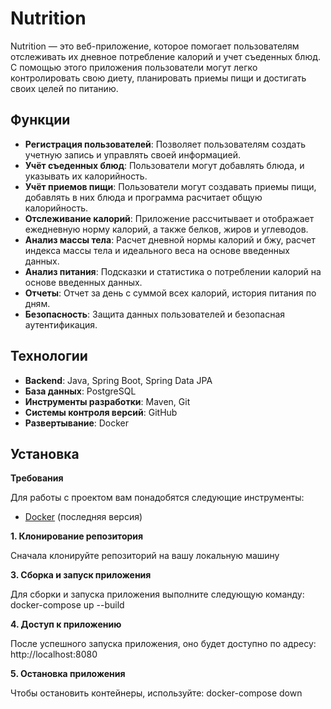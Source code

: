 # Nutrition

 Nutrition — это веб-приложение, которое помогает пользователям отслеживать их дневное потребление калорий и учет съеденных блюд. С помощью этого приложения пользователи могут легко контролировать свою диету, планировать приемы пищи и достигать своих целей по питанию.

## Функции

- **Регистрация пользователей**: Позволяет пользователям создать учетную запись и управлять своей информацией.
- **Учёт съеденных блюд**: Пользователи могут добавлять блюда, и указывать их калорийность.
- **Учёт приемов пищи**: Пользователи могут создавать приемы пищи, добавлять в них блюда и программа расчитает общую калорийность.
- **Отслеживание калорий**: Приложение рассчитывает и отображает ежедневную норму калорий, а также белков, жиров и углеводов.
- **Анализ массы тела**: Расчет дневной нормы калорий и бжу, расчет индекса массы тела и идеального веса на основе введенных данных.
- **Анализ питания**: Подсказки и статистика о потреблении калорий на основе введенных данных.
- **Отчеты**: Отчет за день с суммой всех калорий, история питания по дням.
- **Безопасность**: Защита данных пользователей и безопасная аутентификация.

## Технологии

- **Backend**: Java, Spring Boot, Spring Data JPA
- **База данных**: PostgreSQL
- **Инструменты разработки**: Maven, Git
- **Системы контроля версий**: GitHub
- **Развертывание**: Docker


## Установка

**Требования**

Для работы с проектом вам понадобятся следующие инструменты:
- [Docker](https://www.docker.com/get-started) (последняя версия)

**1. Клонирование репозитория**

Сначала клонируйте репозиторий на вашу локальную машину

**3. Сборка и запуск приложения**

Для сборки и запуска приложения выполните следующую команду:
docker-compose up --build

**4. Доступ к приложению**

После успешного запуска приложения, оно будет доступно по адресу:
http://localhost:8080

**5. Остановка приложения**

Чтобы остановить контейнеры, используйте:
docker-compose down
